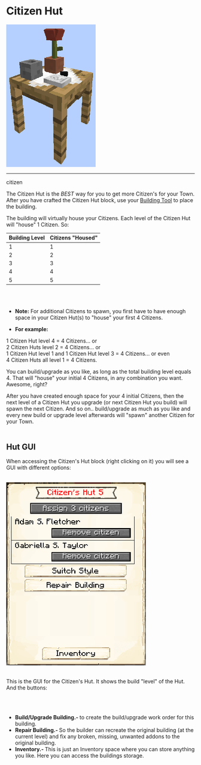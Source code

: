# Citizen Hut

<div class="infobox box text-center">
    <img src="../../assets/images/Buildings/citizenhut_block.png" alt="Citizen Hut" />
    <hr />
    <recipe>citizen</recipe>
</div>

The Citizen Hut is the *BEST* way for you to get more Citizen's for your Town. After you have crafted the Citizen Hut block, use your [Building Tool](../../source/tutorials/building_tool) to place the building. 

The building will virtually house your Citizens. Each level of the Citizen Hut will "house" 1 Citizen. So: 


| Building Level | Citizens "Housed" |
| ----- | ----- |
| 1 | 1 |
| 2 | 2 |
| 3 | 3 |
| 4 | 4 |
| 5 | 5 |

<br><br>
- **Note:** For additional Citizens to spawn, you first have to have enough space in your Citizen Hut(s) to "house" your first 4 Citizens.

- **For example:** 
<p>1 Citizen Hut level 4 = 4 Citizens... or<br>
2 Citizen Huts level 2 = 4 Citizens... or<br>
1 Citizen Hut level 1 and 1 Citizen Hut level 3 = 4 Citizens... or even<br>
4 Citizen Huts all level 1 = 4 Citizens.</p>

You can build/upgrade as you like, as long as the total building level equals 4. That will "house" your initial 4 Citizens, in any combination you want. Awesome, right?

After you have created enough space for your 4 initial Citizens, then the next level of a Citizen Hut you upgrade (or next Citizen Hut you build) will spawn the next Citizen. And so on.. build/upgrade as much as you like and every new build or upgrade level afterwards will "spawn" another Citizen for your Town. 
<br><br>

## Hut GUI

When accessing the Citizen's Hut block (right clicking on it) you will see a GUI with different options:

<br>
<div class="row">
  <div class="col-sm-12 col-md">
    <img src="../../assets/images/gui/citizenhut_gui.png" class="img-fluid mx-auto" alt="Citizen Hut GUI">
  </div>
  <div class="col-sm-12 col-md">
    <br>
    <p> This is the GUI for the Citizen's Hut. It shows the build "level" of the Hut. And the buttons:</p>
    <br>
    <br>
    <ul>
      <li><strong>Build/Upgrade Building.- </strong>to create the build/upgrade work order for this building.</li>
      <li><strong>Repair Building.- </strong> So the builder can recreate the original building (at the current level) and fix any broken, missing, unwanted addons to the original building.</li>
      <li><strong>Inventory.- </strong>This is just an Inventory space where you can store anything you like. Here you can access the buildings storage.</li>
    </ul>
  </div>
</div>
<br><br>
